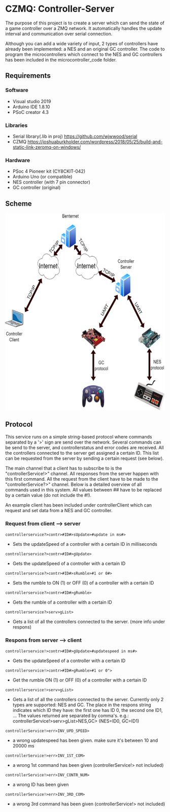 # CZMQ: Controller-Server
The purpose of this project is to create a server which can send the state of a game controller over a ZMQ network. It automatically handles the update interval and communication over serial connection.

Although you can add a wide variety of input, 2 types of controllers have already been implemented: a NES and an original GC controller. The code to program the microcontrollers which connect to the NES and GC controllers has been included in the microcontroller_code folder.

## Requirements

  ### Software
  * Visual studio 2019
  * Arduino IDE 1.8.10
  * PSoC creator 4.3
  
  ### Libraries
  * Serial library(.lib in proj)  https://github.com/wjwwood/serial
  * CZMQ                          https://joshuaburkholder.com/wordpress/2018/05/25/build-and-static-link-zeromq-on-windows/
  
  ### Hardware
  * PSoc 4 Pioneer kit (CY8CKIT-042)
  * Arduino Uno (or compatible)
  * NES controller (with 7 pin connector)
  * GC controller (original)
  

## Scheme
<p align="center"><img src="doc/overviewDiagram.png" alt=overView Diagram" height="621 width ="650></p>
  
## Protocol
This service runs on a simple string-based protocol where commands separated by a '>' sign are send over the network. Several commands can be send to the server, and controllerstatus and error codes are received. All the controllers connected to the server get assigned a certain ID. This list can be requested from the server by sending a certain request (see below).

The main channel that a client has to subscribe to is the "controllerService!>" channel. All responses from the server happen with this first command. All the request from the client have to be made to the "controllerService?>" channel. Below is a detailed overview of all commands used in this system. All values between ## have to be replaced by a certain value (do not include the #!).

An example client has been included under controllerClient which can request and set data from a NES and GC controller.

### Request from client --> server
```
controllerservice?>contr>#ID#>sUpdate>#update in ms#>
```
* Sets the updateSpeed of a controller with a certain ID in milliseconds<br>
```
controllerservice?>contr>#ID#>gUpdate>
```
* Gets the updateSpeed of a controller with a certain ID<br>
```
controllerservice?>contr>#ID#>sRumble>#1 or 0#>
```
* Sets the rumble to ON (1) or OFF (0) of a controller with a certain ID<br>
```
controllerservice?>contr>#ID#>gRumble>
```
* Gets the rumble of a controller with a certain ID<br>
```
controllerservice?>serv>gList>
```
* Gets a list of all the controllers connected to the server. (more info under respons)<br>

### Respons from server --> client
```
controllerservice!>contr>#ID#>gUpdate>#updatespeed in ms#>
```
* Gets the updateSpeed of a controller with a certain ID <br>
```
controllerservice!>contr>#ID#>gRumble>#1 or 0">
```
* Get the rumble ON (1) or OFF (0) of a controller with a certain ID<br>
```
controllerservice!>serv>gList>
```
* Gets a list of all the controllers connected to the server. Currently only 2 types are supported: NES and GC. 
The place in the respons string indicates which ID they have: the first one has ID 0, the second one ID1, ...
The values returned are separated by comma's. e.g.: controllerService!>serv>gList>NES,GC> (NES=ID0, GC=ID1)<br>
```
controllerService!>err>INV_UPD_SPEED>
```
* a wrong updatespeed has been given. make sure it's between 10 and 20000 ms
```
controllerService!>err>INV_1ST_COM>
```
* a wrong 1st command has been given (controllerService!> not included)
```
controllerService!>err>INV_CONTR_NUM>
```
* a wrong ID has been given
```
controllerService!>err>INV_3RD_COM>
```
* a wrong 3rd command has been given (controllerService!> not included)
```
